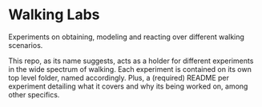 # Walking Labs
Experiments on obtaining, modeling and reacting over different walking scenarios.

This repo, as its name suggests, acts as a holder for different experiments in the wide spectrum of walking. Each experiment is contained on its own top level folder, named accordingly. Plus, a (required) README per experiment detailing what it covers and why its being worked on, among other specifics.
